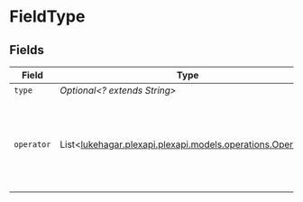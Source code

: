 # FieldType


## Fields

| Field                                                                                             | Type                                                                                              | Required                                                                                          | Description                                                                                       | Example                                                                                           |
| ------------------------------------------------------------------------------------------------- | ------------------------------------------------------------------------------------------------- | ------------------------------------------------------------------------------------------------- | ------------------------------------------------------------------------------------------------- | ------------------------------------------------------------------------------------------------- |
| `type`                                                                                            | *Optional<? extends String>*                                                                      | :heavy_minus_sign:                                                                                | N/A                                                                                               | resolution                                                                                        |
| `operator`                                                                                        | List<[lukehagar.plexapi.plexapi.models.operations.Operator](../../models/operations/Operator.md)> | :heavy_minus_sign:                                                                                | N/A                                                                                               | [<br/>{<br/>"key": "=",<br/>"title": "is"<br/>}<br/>]                                             |